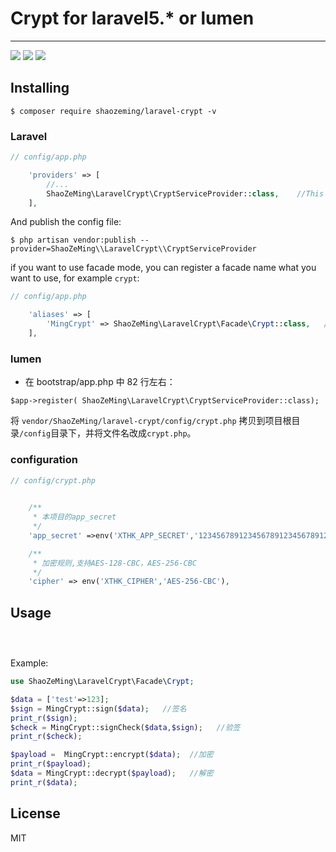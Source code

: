 # Crypt  for laravel5.*  or  lumen

---
[![](https://travis-ci.org/ShaoZeMing/laravel-crypt.svg?branch=master)](https://travis-ci.org/ShaoZeMing/laravel-crypt) 
[![](https://img.shields.io/packagist/v/ShaoZeMing/laravel-crypt.svg)](https://packagist.org/packages/shaozeming/laravel-crypt) 
[![](https://img.shields.io/packagist/dt/ShaoZeMing/laravel-crypt.svg)](https://packagist.org/packages/shaozeming/laravel-crypt)

## Installing

```shell
$ composer require shaozeming/laravel-crypt -v
```
### Laravel



```php
// config/app.php

    'providers' => [
        //...
        ShaoZeMing\LaravelCrypt\CryptServiceProvider::class,    //This is default in laravel 5.5
    ],
```

And publish the config file: 

```shell
$ php artisan vendor:publish --provider=ShaoZeMing\\LaravelCrypt\\CryptServiceProvider
```

if you want to use facade mode, you can register a facade name what you want to use, for example `crypt`: 

```php
// config/app.php

    'aliases' => [
        'MingCrypt' => ShaoZeMing\LaravelCrypt\Facade\Crypt::class,   //This is default in laravel 5.5
    ],
```

### lumen

- 在 bootstrap/app.php 中 82 行左右：
```
$app->register( ShaoZeMing\LaravelCrypt\CryptServiceProvider::class);
```
将 `vendor/ShaoZeMing/laravel-crypt/config/crypt.php` 拷贝到项目根目录`/config`目录下，并将文件名改成`crypt.php`。

### configuration 

```php
// config/crypt.php

    
    /**
     * 本项目的app_secret
     */
    'app_secret' =>env('XTHK_APP_SECRET','12345678912345678912345678912312'),

    /**
     * 加密规则,支持AES-128-CBC，AES-256-CBC
     */
    'cipher' => env('XTHK_CIPHER','AES-256-CBC'),


```


## Usage


```php




```


Example:

```php
use ShaoZeMing\LaravelCrypt\Facade\Crypt;

$data = ['test'=>123];
$sign = MingCrypt::sign($data);   //签名
print_r($sign);
$check = MingCrypt::signCheck($data,$sign);   //验签
print_r($check);

$payload =  MingCrypt::encrypt($data);  //加密
print_r($payload);
$data = MingCrypt::decrypt($payload);   //解密
print_r($data);

```

## License

MIT

